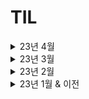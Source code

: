 # TIL
<details>
<summary>23년 4월</summary>

> `230418`
> - 블로그 건설 중
> - K-MOOC 데이터 마이닝 수강

> `230417`  
> - Hugo 블로그 생성(git submodule 이슈 때문에 하루를 다 썼다 ㅋㅋ..) 
> - ChatGPT는 신인가?   

> `230415`  
> - 네오플 공개채용 데이터분석가 프로젝트 & 제출

> `230414`
> - 프로젝트 찾기 : 배그랑 던파가 후보였는데 아마 던파를 하게 될 듯?
> - 네오플 데이터 분석가 서류 제출 목표로 ㄱㄱ  
> - 남은 과정 : 조사한 캐릭터 중 플레이 중 / 아닌 것 비교 및 포폴 정리, 자기소개서 작성 등

> `230413`
>  - 코테 : 프로그래머스 레벨 2, 3  
>  - 어렵네 ㅋㅋ

> `230412`
>  - 코테 : 최소 신장 트리 (다리만들기2)
>  - ㄹㅇ 좋은 문제였다. 영역을 구성하는 점들로 각 영역을 연결하는 간선을 만드는 문제였는데
>  - 요 부분에서 시간 초과랑 메모리 초과가 떠서 아쉽다. 방향은 맞았는데.

> `230411`
> - 코테 : 최소 신장 트리 (전력난)
> - K-MOOC : 데이터 마이닝

> `230410`  
> - 코테 : 최소 신장 트리   
> - K-MOOC : 데이터 마이닝(3주차까지)  

> `230408`  
> - 코테 : 최소 신장 트리

> `230407`
> - 코테 : 최소 신장 트리 (상근이 & 최소 신장 트리(Kruksal, Prim 알고리즘))  

> `230406`  
> - 코테 : 유니온 파인드(사이클 게임) & 종료  
> - 스팀 프로젝트

> `230405`  
> - 코테 : 유니온 파인드(친구 네트워크)  
> - 스팀 프로젝트

> `230403`  
> - 코테 : 유니온 파인드 (백준 단계별로 풀기에 격변이 일어나고 있다)  
> - 스팀 프로젝트

</details>

<details>
<summary>23년 3월</summary>

> `230331`  
> - 코테 : 트리 복습

> `230330`  
> - 이력서 작성 & 제출 완  
> - 스팀 프로젝트 : 좋아요/싫어요 비율과 보유자 수, 유/무료 게임 간의 관계
 
> `230328`  
> - 이력서 작성 중..

> `230327`  
>  - 스팀 프로젝트 : EDA(진도가 느리다~)

> `230323`  
> - 코테 : 그래프 속 트리 판별하기 : 트리 종료  
> - 스팀 자료를 볼 수 있을 것 같아서 스팀 데이터 분석 프로젝트도 시작

> `230322`  
> - 코테 : 이진 탐색 트리 (Preorder 줬을 때 Postorder를 출력해라~) 

> `230321`  
> - Pandas 감각 깨우기 - 미니 프로젝트(?) : 2022년 서울 데이터 : 미세먼지 농도와 습도 간의 관계 분석 및 시각화  
> - 피어슨 상관계수와, 회귀식의 R^2(결정계수)는 다른 값이구나..?    

> `230320`  
> - 코테 : 트리 1문제(중, 후위 탐색으로 전위 탐색 구현하기)  
> - 풀이를 봤는데 변수가 좀 이상해서 다른 걸 넣으니까 출력초과 뜸;  

> `230317`  
> - 코테 : 트리 2문제 (지름, 이진 트리 순회) 

> `230316`  
> - 코테 : 트리 2문제  
> - Tableau 가이드 완료 - 근데 작성한 게 날아간 듯 하다?  
> - 낼부터는 다시 자소서(스마게) & 기업 탐방에 집중

> `230315`  
> - 코테 : (역추적 끝) 2문제 풀었는데, 앞문제가 쉬워서 뒷문제까지 풀었더니 너무 오래 걸려서 다른 해야할 일을 못했다. 하루 1문제만 풀자.    

> `230314`  
> - 코테 : DSLR - 기록은 간단하게 할수록 좋고(문자열에 추가하는 방식), 역추적도 진행하지 않고 바로 경로를 출력하면 더 좋다.  
> - 계산도 가급적 숫자나 문자 자체를 이용하는 게 좋다. 배열 등을 구현하는 것보다는..  
> - Tableau 가이드 3 ~ 5장 및 5장 뒷쪽 연습 : Pandas로 빽빽하게 개고생하면서 데이터를 탐색하는 것보다, Tableau를 이용하는 게 훨씬 강력한 것 같다.

> `230313`  
> - 코테 : 숨바꼭질 4 - 원래 알고리즘으로 해도 정답이었던 것 같은데..  
> - 마이너스 값을 제외하고 진행한다든가, 2차원 배열을 만드는 방식이라든가 등 그래도 공부가 되는 것들이 있었다.  
> - 특히 다차원 배열은 그냥 `[a * N for _ in range(N)]` 을 기억해두는 게 편할 것 같다.

> `230308`  
> - 코테 : 경찰차 - 나중에 머리 식히고 다시 ㄱㄱ 거의 4시간 풀었는데도 이해가 안 된다 : 풀이가 무슨 원리인지는 알겠는데 그걸 구현하는게 빡셈  
> - (2) : 문제 다시 풀어봤는데 백준에 있는 반례랑 예제 다 맞는데 채점하면 틀렸습니다가 뜬다. 반례를 알아야 원인을 알 거 같은데... GG..

> `230307`  
> - 코테 : 백트래킹 1문제 (LCS 2) : 역으로 추적하는 조건을 생각하는 게 어렵다. 알고보니 쉬운데 생각해내긴 어려운..  

> `230306`  
> - 코테 : 백트래킹 - 이진 탐색 백트래킹은 한번 더 봐야 할 것 같다. 복습하긴 했는데 그래도 헷갈린다..  
> - 2번 커밋 : 코드 파일을 안 넣어놔서 추가함 + 백준 14003번 한 번 더 풀어봄  
> - 카페에서는 복잡했는데 집에 와서 좀 쉬었다가 다시 푸니까 명료하게 쫙 풀었다 굳  

> `230303`  
> - 코테 : 투 포인터 마무리 / Meet In The Middle 어렵다~ 이진탐색이 좀 헷갈림  

> `230302`  
> - 코테 : (Python) 투 포인터 2문제  

> `230301`  
> - 코테 : (SQL) 프로그래머스에 있는 문제들 다 풀었다  

</details>
<details>
<summary>23년 2월</summary>

> `230228`  
> - 코테 : (Python) 최단 경로 2문제 & 마무리 / (SQL) 4문제  
> - SQL의 JOIN 문제 하나가 겁나 어려워서 시간을 많이 잡아먹었다. 역시 코테의 최대 난관은 조건식을 생각해내는 거임..  

> `230227`  
> - 코테 : (Python) 최단 경로 1문제 (벨만-포드 알고리즘) / (SQL) 18문제  
> - SQL의 경우 프로그래머스에서 순서대로 풀라고 준 문제는 다 풀었고, 남은 문제들만 더 풀면 될 것 같음! 

> `230224`  
> - 코테 : (Python) 최단 경로 3문제  / (SQL) : 취소되지 않은 진료 예약 조회하기 부터 계속하자  
> - 비교하기 편하라고 넣었다는 `float('inf')`값으로 리스트를 초기화했더니 틀렸습니다!가 뜬다. 적당히 큰 수를 넣어야 하나.....

> `230223`  
> - 코테 : (Python) 최단 경로 시작 / (SQL) : 다음 문제로 넘어가는 방식이 저런 SELECT, GROUP BY 순서가 아니었다 (왔다갔다 함)  
> - 어쩄든 문제풀이.  

> `230222`  
> - 코테 : (Python) 그래프와 탐색 완료 / (SQL) 시작 : SELECT 완료, GROUP BY 2문제  
> - 22년은 아니지만 대콩절이다. 22년은 아니지만 대콩절이다.

> `230221`
> - 코테 : 그래프와 탐색(이분 그래프만 풀면 됨)
> - 기억이 나서 문제가 잘 풀리는 게 신기했던 하루다.

> `230220`  
> - 코테 : 그래프와 탐색(DFS, BFS)  
> - 회사 알아봐야 하는데 갑자기 비관론에 빠짐  

> `230217`
> - 코테 : 스택 2 - 오아시스 재결합  
> - 풀이 완 : 히스토그램이랑 비슷한 듯 다르다. 몇 시간을 썼는지 모르겠지만 이미지 파일로 풀이를 올려놨다..

> `230216`
> - 코테 : 스택 2 - 오등큰수, 히스토그램
> - 히스토그램의 경우 분할 정복에도 나왔었는데, 오히려 스택을 이용한 풀이가 이해가 쉬웠다. 직접 생각하라고 하면 못하겠지만.
> - 그래도 그 때 스택을 이용한 풀이법도 알아둬서 오늘 한 건 복습에 가까웠다. 그래도 디테일까지 기억하는 건 쉬운 게 아니긴 했다.

> `230215`
> - 코테 : 스택 2 - 오큰수  
> - 잘 모르겠으면 답지를 보면서 원리를 알고 그걸 염두에 두면서 직접 풀어보는 게 좋겠다  
> - 혼자 머리 쥐어짜면 시간을 좀 많이 잡아먹기 때문에..

> `230214`
> - 코테 : 스택 2 // 코테는 하루에 1문제씩 풀자 : 여유가 생기면 팍팍 나가자
> - 답지를 보면 쉽게쉽게 푸는데, 조건을 너무 복잡하게 생각하는 경향이 있는 것 같다.

> `230213`  
> - 코테 : DP2 마무리
> - 코테 공부하다보니까 자소서 쓸 시간이 없다. 자소서들을 좀 쓴 다음에 다시 공부해야겠다
> - 코테는 볼 수도 있고 다른 걸로 대체될 수 있지만 자소서나 포폴은 꼭 있어야 하니께?

> `230210`
> - 코테 : DP2
> - 오늘은 왠지 의욕이 없읍니다

> `230209`
> - 코테 : 우선순위 큐, DP2(이거 1문제가 우선순위큐 3문제보다 오래 걸림)  
> - 자소서 : 코테하다보면 시간이 훅 간다;

> `230208`
> - 코테 : 이분 탐색 마무리(k번쨰 수 복습 & LIS)  

> `230207`  
>  - 코테 : 이분 탐색(어렵다 : k번째수부터 다시 계속)

> `230206`  
> - 코테 : 가장 긴 정사각형 스택 풀이 복습 및 분할 정복 풀이 
> - 자소서 작성 시작 : 프로젝트 pdf 정리 & 자유 형식 작성 ㄱ

> `230203`
> - 코테 : 분할 정복(2)
> - 가장 큰 히스토그램 직사각형 문제 마무리 해야 함  
>   - 스택을 이용한 풀이는 그래도 이해가 가는데(직접 구현하라고 하면 또 막히겠지만)   
>   - 분할정복으로 푸는 방법은 어떻게 해야 하는지 감이 안 온다  
>   - 플레 5의 벽.. 높다!

> `230202`
> - 코테 : 분할 정복(1)  
> - 기억할 내용 : 페르마의 소정리, 곱셈 빨리 하기 

> `230201`
> - 코테 : 스택 + 큐와 덱 다 끝냄  
</details>
<details>
<summary>23년 1월 & 이전</summary>

> `230131`  
> - 코테 : 누적합(체스판 칠하기2) + 그리디 알고리즘

> `230130`
> - 코테 : 누적합 - 체스판 다시 칠하기부터 계속해야 함  

> `230127`
> - 코테 : DP 마무리 - 그러나 마무리가 아닌..(진도 상 다 풀고 가긴 하지만 완전히 캐치했다고 하긴 힘들다.)

> `230126`  
> - 코테 : DP : DP 그 자체보다도 이걸 어떻게 이용하고 점화식을 어떻게 세우느냐가 더 어려운 것 같다.

> `230124`  
> - 코테 준비 : DP 시작  // 피보나치 수열일 줄은 몰랐다

> `230120`  
> - 코테 준비 : 백트래킹 완료

> `230119`  
> - 코테 연습 : 백트래킹 - N-Queens 제대로 정리 & 풀이 필요

> `230118`  
> - 코테 연습 : 정수론 마무리

> `230117`
> - 코테 연습 : 정수론 "검문"부터 계속 ㄱㄱ

> `230116`  
> 1) 코테 연습 : 재귀, 브루탈포스, 집합과 맵(바로 다음으로 넘어감)  

> `230113`  
> 1) 코테 연습 : 정렬, 재귀

> `230112`  
> 1) 코테 연습 : 정렬(선택, 삽입, 퀵, 카운팅)

> `230111`  
> 1) 코테 연습 : 소수, 2차원 행렬 (다 까먹었네 ㄷㄷ)


> `230110`  
> 1) 컨테이너에 주피터 띄우고 MLFlow 연동하기 : 주피터를 띄우는 건 성공했으나 리소스를 상당히 잡아먹음. 컨테이너를 더 띄우는 건 노트북 환경에선 불가능할 것 같고, 클라우드에서 해야할 것 같다.   
> 실패했지만 정리해놓은 파일이 아까워서 `Failed` 폴더를 만들었고, 새로 알게된 도커에 대한 내용은 도커 파일로 이동시켰다.  
> 2) 구글 트렌드 시각화 : `simple_projects/google_trends/`에 저장. `pytrends`를 이용해 긁어온 뒤 시각화  


> `230105`
> `/FromObsidian` : `ML엔지니어를 위한 MLops` 끝(8-2)까지 완료
> 실습 파일은 [레포지토리](https://github.com/dowrave/MLOpsForMLE)에 추가함

> `230104`
> `/FromObsidian` : `ML엔지니어를 위한 MLops` 7-6까지 완료

> `230103`
> `/FromObsidian` : `ML엔지니어를 위한 MLops` 7-2까지 완료  
> 작동이 안되는 내용이 있어 `Pull Request`란 걸 처음 해봄

> `230102`  
> `/FromObsidian` : `ML엔지니어를 위한 MLops` 6-1까지 완료

> `221228` : `공부 메모/data science/kubeflow`   
로컬 환경에서 `kubeflow pod`을 띄우는 과정에서 렉이 엄청 발생해서 실습을 진행할 수 없음  
  같은 분께서 작성한 `docker` & `mlflow`를 이용한 `mlops` 가이드가 있어서 그걸로 바꿈

</details>

